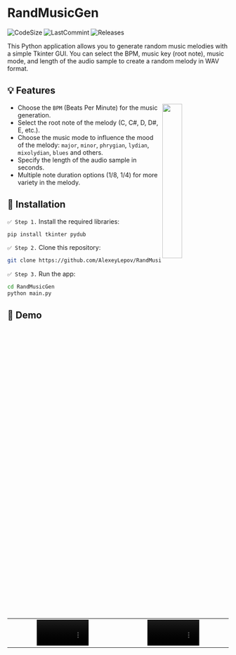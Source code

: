
# RandMusicGen

![CodeSize](https://img.shields.io/github/languages/code-size/AlexeyLepov/RandMusicGen?style=for-the-badge)
![LastCommint](https://img.shields.io/github/last-commit/AlexeyLepov/RandMusicGen?style=for-the-badge)
![Releases](https://img.shields.io/github/downloads/AlexeyLepov/RandMusicGen/total?style=for-the-badge)

This Python application allows you to generate random music melodies with a simple Tkinter GUI. You can select the BPM, music key (root note), music mode, and length of the audio sample to create a random melody in WAV format.

## 💡 Features

<img align=right width=30% src="https://github.com/AlexeyLepov/RandMusicGen/assets/77492646/d89d1297-dbe4-4f64-b583-c11590d78982"/>

- Choose the `BPM` (Beats Per Minute) for the music generation.
- Select the root note of the melody (C, C#, D, D#, E, etc.).
- Choose the music mode to influence the mood of the melody: `major`, `minor`, `phrygian`, `lydian`, `mixolydian`, `blues` and others.
- Specify the length of the audio sample in seconds.
- Multiple note duration options (1/8, 1/4) for more variety in the melody.

## 🔨 Installation

`✅ Step 1.` Install the required libraries:

```bash
pip install tkinter pydub
```
   
`✅ Step 2.` Clone this repository:

```bash
git clone https://github.com/AlexeyLepov/RandMusicGen.git
```

`✅ Step 3.` Run the app: 

```bash
cd RandMusicGen
python main.py
```

## 🎵 Demo

<table>
  <tr>
    <td align="center">
      <video width=50% src="https://github.com/AlexeyLepov/RandMusicGen/assets/77492646/c1038c57-cf9a-4181-af3e-a1eda40d5bdf"/>
      <br>
    </td>
    <td align="center">
      <video width=50% src="https://github.com/AlexeyLepov/RandMusicGen/assets/77492646/243bb541-e663-4bdb-8338-6b2496077501"/>
      <br>
    </td>
  </tr>
</table>

